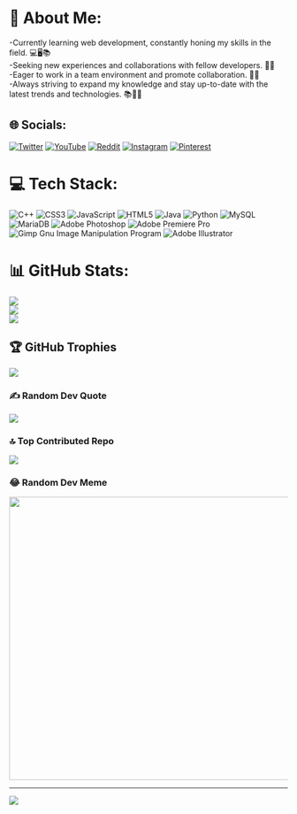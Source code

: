 # 💫 About Me:
-Currently learning web development, constantly honing my skills in the field. 💻🖥📚<br>-Seeking new experiences and collaborations with fellow developers. 🌟🤝<br>-Eager to work in a team environment and promote collaboration. 👥🤝<br>-Always striving to expand my knowledge and stay up-to-date with the latest trends and technologies. 📚🌱🚀


## 🌐 Socials:
 [![Twitter](https://img.shields.io/badge/Twitter-%231DA1F2.svg?logo=Twitter&logoColor=white)](https://twitter.com/@Dheltt_) [![YouTube](https://img.shields.io/badge/YouTube-%23FF0000.svg?logo=YouTube&logoColor=white)](https://youtube.com/@dheltt2967) 
[![Reddit](https://img.shields.io/badge/Reddit-%23FF4500.svg?logo=Reddit&logoColor=white)](https://reddit.com/user/Dheltt) 
[![Instagram](https://img.shields.io/badge/Instagram-%23E4405F.svg?logo=Instagram&logoColor=white)](https://instagram.com/_dheltt_) [![Pinterest](https://img.shields.io/badge/Pinterest-%23E60023.svg?logo=Pinterest&logoColor=white)](https://pinterest.com/@dhelt003) 

# 💻 Tech Stack:
![C++](https://img.shields.io/badge/c++-%2300599C.svg?style=for-the-badge&logo=c%2B%2B&logoColor=white) ![CSS3](https://img.shields.io/badge/css3-%231572B6.svg?style=for-the-badge&logo=css3&logoColor=white) ![JavaScript](https://img.shields.io/badge/javascript-%23323330.svg?style=for-the-badge&logo=javascript&logoColor=%23F7DF1E) ![HTML5](https://img.shields.io/badge/html5-%23E34F26.svg?style=for-the-badge&logo=html5&logoColor=white) ![Java](https://img.shields.io/badge/java-%23ED8B00.svg?style=for-the-badge&logo=java&logoColor=white) ![Python](https://img.shields.io/badge/python-3670A0?style=for-the-badge&logo=python&logoColor=ffdd54) ![MySQL](https://img.shields.io/badge/mysql-%2300f.svg?style=for-the-badge&logo=mysql&logoColor=white) ![MariaDB](https://img.shields.io/badge/MariaDB-003545?style=for-the-badge&logo=mariadb&logoColor=white) ![Adobe Photoshop](https://img.shields.io/badge/adobephotoshop-%2331A8FF.svg?style=for-the-badge&logo=adobephotoshop&logoColor=white) ![Adobe Premiere Pro](https://img.shields.io/badge/Adobe%20Premiere%20Pro-9999FF.svg?style=for-the-badge&logo=Adobe%20Premiere%20Pro&logoColor=white) ![Gimp Gnu Image Manipulation Program](https://img.shields.io/badge/Gimp-657D8B?style=for-the-badge&logo=gimp&logoColor=FFFFFF) ![Adobe Illustrator](https://img.shields.io/badge/adobeillustrator-%23FF9A00.svg?style=for-the-badge&logo=adobeillustrator&logoColor=white)
# 📊 GitHub Stats:
![](https://github-readme-stats.vercel.app/api?username=Dheltt&theme=synthwave&hide_border=true&include_all_commits=false&count_private=false)<br/>
![](https://github-readme-streak-stats.herokuapp.com/?user=Dheltt&theme=synthwave&hide_border=true)<br/>
![](https://github-readme-stats.vercel.app/api/top-langs/?username=Dheltt&theme=synthwave&hide_border=true&include_all_commits=false&count_private=false&layout=compact)

## 🏆 GitHub Trophies
![](https://github-profile-trophy.vercel.app/?username=Dheltt&theme=discord&no-frame=true&no-bg=false&margin-w=4)

### ✍️ Random Dev Quote
![](https://quotes-github-readme.vercel.app/api?type=horizontal&theme=tokyonight)

### 🔝 Top Contributed Repo
![](https://github-contributor-stats.vercel.app/api?username=Dheltt&limit=5&theme=gruvbox&combine_all_yearly_contributions=true)

### 😂 Random Dev Meme
<img src="https://encrypted-tbn0.gstatic.com/images?q=tbn:ANd9GcQW6wWCFf_Sr9taWyqYX8w7AJvgmeEZIwwzHg&usqp=CAU" width="512px"/>

---
[![](https://visitcount.itsvg.in/api?id=Dheltt&icon=0&color=2)](https://visitcount.itsvg.in)

<!-- Proudly created with GPRM ( https://gprm.itsvg.in ) -->
